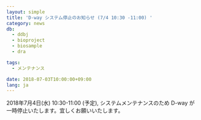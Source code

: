 ```yaml
---
layout: simple
title: 'D-way システム停止のお知らせ (7/4 10:30 -11:00) '
category: news
db:
  - ddbj
  - bioproject
  - biosample
  - dra

tags:
  - メンテナンス

date: 2018-07-03T10:00:00+09:00
lang: ja
---
```


<p>2018年7月4日(水) 10:30-11:00 (予定), システムメンテナンスのため D-way が一時停止いたします。宜しくお願いいたします。</p>
